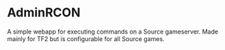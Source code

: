 # AdminRCON
A simple webapp for executing commands on a Source gameserver. Made mainly for TF2 but is configurable for all Source games.
